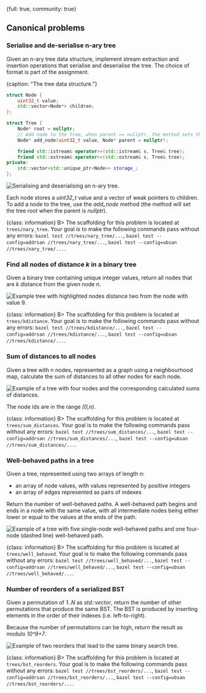 {full: true, community: true}
## Canonical problems

### Serialise and de-serialise n-ary tree

Given an n-ary tree data structure, implement stream extraction and insertion operations that serialise and deserialise the tree. The choice of format is part of the assignment.

{caption: "The tree data structure."}
```cpp
struct Node {
    uint32_t value;
    std::vector<Node*> children;
};

struct Tree {
    Node* root = nullptr;
    // Add node to the tree, when parent == nullptr, the method sets the tree root
    Node* add_node(uint32_t value, Node* parent = nullptr);

    friend std::istream& operator>>(std::istream& s, Tree& tree);
    friend std::ostream& operator<<(std::ostream& s, Tree& tree);
private: 
    std::vector<std::unique_ptr<Node>> storage_;
};
```

![Serialising and deserialising an n-ary tree.](trees/serialize.png)

Each node stores a *uint32_t* value and a vector of weak pointers to children. To add a node to the tree, use the *add_node* method (the method will set the tree root when the parent is *nullptr*).

{class: information}
B> The scaffolding for this problem is located at `trees/nary_tree`. Your goal is to make the following commands pass without any errors: `bazel test //trees/nary_tree/...`, `bazel test --config=addrsan //trees/nary_tree/...`, `bazel test --config=ubsan //trees/nary_tree/...`.

### Find all nodes of distance *k* in a binary tree

Given a binary tree containing unique integer values, return all nodes that are *k* distance from the given node *n*.

![Example tree with highlighted nodes distance two from the node with value *9*.](trees/kdistance.png)

{class: information}
B> The scaffolding for this problem is located at `trees/kdistance`. Your goal is to make the following commands pass without any errors: `bazel test //trees/kdistance/...`, `bazel test --config=addrsan //trees/kdistance/...`, `bazel test --config=ubsan //trees/kdistance/...`.

### Sum of distances to all nodes

Given a tree with n nodes, represented as a graph using a neighbourhood map, calculate the sum of distances to all other nodes for each node.

![Example of a tree with four nodes and the corresponding calculated sums of distances.](trees/sum_of_distances.png)

The node ids are in the range *\[0,n\)*.

{class: information}
B> The scaffolding for this problem is located at `trees/sum_distances`. Your goal is to make the following commands pass without any errors: `bazel test //trees/sum_distances/...`, `bazel test --config=addrsan //trees/sum_distances/...`, `bazel test --config=ubsan //trees/sum_distances/...`.

### Well-behaved paths in a tree

Given a tree, represented using two arrays of length *n*:

- an array of node values, with values represented by positive integers
- an array of edges represented as pairs of indexes

Return the number of well-behaved paths. A well-behaved path begins and ends in a node with the same value, with all intermediate nodes being either lower or equal to the values at the ends of the path.

![Example of a tree with five single-node well-behaved paths and one four-node (dashed line) well-behaved path.](trees/well_behaved.png)

{class: information}
B> The scaffolding for this problem is located at `trees/well_behaved`. Your goal is to make the following commands pass without any errors: `bazel test //trees/well_behaved/...`, `bazel test --config=addrsan //trees/well_behaved/...`, `bazel test --config=ubsan //trees/well_behaved/...`.

### Number of reorders of a serialized BST

Given a permutation of *1..N* as *std::vector<int>*, return the number of other permutations that produce the same BST. The BST is produced by inserting elements in the order of their indexes (i.e. left-to-right).

Because the number of permutations can be high, return the result as modulo *10^9+7*.

![Example of two reorders that lead to the same binary search tree.](trees/bst_reorder.png)

{class: information}
B> The scaffolding for this problem is located at `trees/bst_reorders`. Your goal is to make the following commands pass without any errors: `bazel test //trees/bst_reorders/...`, `bazel test --config=addrsan //trees/bst_reorders/...`, `bazel test --config=ubsan //trees/bst_reorders/...`.